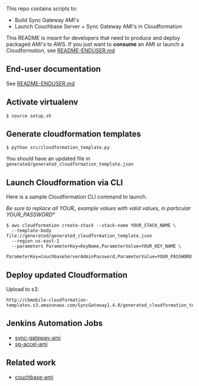 
This repo contains scripts to:

- Build Sync Gateway AMI's
- Launch Couchbase Server + Sync Gateway AMI's in Cloudformation

This README is meant for developers that need to produce and deploy packaged AMI's to AWS.  If you just want to **consume** an AMI or launch a Cloudformation, see [README-ENDUSER.md](docs/README-ENDUSER.md)

## End-user documentation

See [README-ENDUSER.md](docs/README-ENDUSER.md)

## Activate virtualenv

```
$ source setup.sh
```

## Generate cloudformation templates

```
$ python src/cloudformation_template.py
```

You should have an updated file in `generated/generated_cloudformation_template.json`

## Launch Cloudformation via CLI

Here is a sample Cloudformation CLI command to launch.

**Be sure to replace all YOUR_* example values with valid values, in particular YOUR_PASSWORD**

```
$ aws cloudformation create-stack --stack-name YOUR_STACK_NAME \
  --template-body file://generated/generated_cloudformation_template.json
  --region us-east-1
  --parameters ParameterKey=KeyName,ParameterValue=YOUR_KEY_NAME \
               ParameterKey=CouchbaseServerAdminPassword,ParameterValue=YOUR_PASSWORD

```

## Deploy updated Cloudformation

Upload to s3:

```
http://cbmobile-cloudformation-templates.s3.amazonaws.com/SyncGateway1.4.0/generated_cloudformation_template.json
```

## Jenkins Automation Jobs

* [sync-gateway-ami](http://uberjenkins.sc.couchbase.com/view/Build/job/sync-gateway-ami/) 
* [sg-accel-ami](http://uberjenkins.sc.couchbase.com/view/Build/job/sg-accel-ami/)

## Related work

* [couchbase-ami](https://github.com/couchbaselabs/couchbase-ami) 

